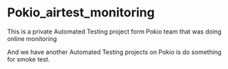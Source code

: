 # Pokio_airtest_monitoring
 
This is a private Automated Testing project form Pokio team that was doing online monitoring

And we have another Automated Testing projects on Pokio is do something for smoke test.

